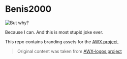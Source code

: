 # Benis2000

![But why?](https://www.reactiongifs.com/r/but-why.gif)

Because I can. And this is most stupid joke ever.

This repo contains branding assets for the [AWX project](https://github.com/ansible/awx). 

> Original content was taken from [AWX-logos project](https://github.com/ansible/awx-logos)
